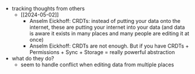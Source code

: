   * tracking thoughts from others
    * [[2024-05-02]]
      * Anselm Eickhoff: CRDTs: instead of putting your data onto the internet, these are putting your internet into your data (and data is aware it exists in many places and many people are editing it at once)
      * Anselm Eickhoff: CRDTs are not enough. But if you have CRDTs + Permissions + Sync + Storage = really powerful abstraction
  * what do they do?
    * seem to handle conflict when editing data from multiple places